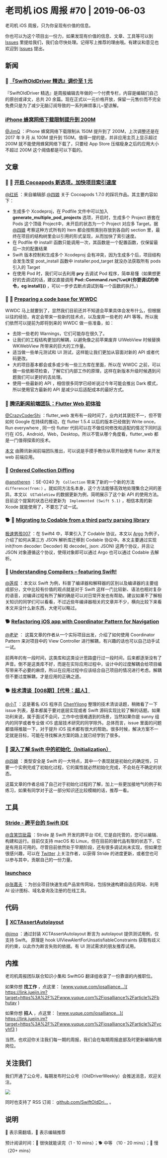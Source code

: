 # 老司机 iOS 周报 #70 | 2019-06-03 #

老司机 iOS 周报，只为你呈现有价值的信息。

你也可以为这个项目出一份力，如果发现有价值的信息、文章、工具等可以到 [Issues]( https://link.juejin.im?target=https%3A%2F%2Fgithub.com%2FSwiftOldDriver%2FiOS-Weekly%2Fissues ) 里提给我们，我们会尽快处理。记得写上推荐的理由哦。有建议和意见也欢迎到 [Issues]( https://link.juejin.im?target=https%3A%2F%2Fgithub.com%2FSwiftOldDriver%2FiOS-Weekly%2Fissues ) 提出。

## 新闻 ##

### 🌟 [『SwiftOldDriver 精选』调价至 1 元]( https://link.juejin.im?target=https%3A%2F%2Fxiaozhuanlan.com%2Folddriver-selection ) ###

『SwiftOldDriver 精选』是周报编辑去年做的一个付费专栏，内容是编辑们自己的原创或译文，总共 20 余篇。现在正式以一元价格开放，保留一元售价而不完全免费只是为了减少无脑订阅导致的一系列麻烦事儿~望谅解。

### [iPhone 蜂窝网络下载限制提升到 200M]( https://link.juejin.im?target=https%3A%2F%2F9to5mac.com%2F2019%2F05%2F31%2Fapple-iphone-cellular-limit-increased%2F ) ###

[@JimQ]( https://link.juejin.im?target=https%3A%2F%2Fgithub.com%2Fwaz0820 ) ：iPhone 蜂窝网络下载限制从 150M 提升到了 200M，上次调整还是在 2017 年 9 月 从 100M 提升到 150M。值得一提的是，并非应用主页上显示超过 200M 就不能使用蜂窝网络下载了，只要经 App Store 压缩瘦身之后的应用大小不超过 200M 这个阈值都是可以下载的。

## 文章 ##

### 🌟 🐎 [开启 Cocoapods 新选项，加快项目索引速度]( https://link.juejin.im?target=https%3A%2F%2Fkemchenj.github.io%2F2019-05-31%2F ) ###

[@红纸]( https://link.juejin.im?target=https%3A%2F%2Fgithub.com%2Fnianran ) ：来自编辑部 [@四娘]( https://link.juejin.im?target=kemchenj.github.io ) 关于 Cocoapods 1.7.0 的踩坑作品。其主要内容如下：

* 生成多个 Xcodeproj，在 Podfile 文件中可以加入 **generate_multiple_pod_projects** 选项，开启时，生成多个 Project 嵌套在 Pods 这个顶级 Project中，未开启的状态为一个 Project 对应多 Target。据 [@四娘]( https://link.juejin.im?target=kemchenj.github.io ) 考察这种方式所有的 Item 都会按照类别存放到各自的 section 里，最终在项目的结构树里会以引用的形式呈现，从而加快了索引速度。
* 在 Podfile 中 install! 函数只能调用一次，其函数是一个配置函数，仅保留最后一次的配置结果
* Swift 版本控制和生成多个 Xcodeproj 会有冲突，因为生成多个后，项目结构会发生改变 post_install 函数中 installer.pod_target 就没办法获取所有 pods 引入的 Target
* 在使用 Pod 时，我们可以去利用 **pry** 去调试 Pod 程序，简单易懂（如果想更好的去调试的话，建议直接调用 **Pod::Command.run(%w(#{你要调试的命令，eg install}))** ，可以一步步去断点调试到每一个函数的执行。）

### 🌟 🐢 [Preparing a code base for WWDC]( https://link.juejin.im?target=https%3A%2F%2Fwwdcbysundell.com%2F2019%2Fpreparing-a-code-base%2F ) ###

WWDC 马上就要到了，显然我们目前还并不知道会苹果具体会发布什么，但根据以往的经验，肯定会带来一些新的技术点，以及废弃一些老的 API 等等。所以我们依然可以提前为即将到来的 WWDC 做一些准备，如：

* 去除一些老的 Warnings，它们可能存在很久了。
* 让我们的工程结构更加的解耦，以避免像之前苹果废弃 UIWebView 时候替换 WKWebView 所带来的巨大的工作量。
* 适当做一些单元测试和 UI 测试，这样能让我们更加从容面对新的 API 或者代码更改。
* 大的项目基本都会或多或少有一些三方库在里面，所以在 WWDC 之前，可以做一些依赖项检查，了解它们内部工作的原理，这样在新版本升级时候遇到问题我们可以更好的去处理。
* 使用一些最新的 API ，相信很多同学已经听说过今年可能会推出 Dark 模式，所以使用官方最新的 API 是减少以后适配成本的最好方式。

### 🐢 [腾讯新闻前端团队：Flutter Web 初体验]( https://link.juejin.im?target=https%3A%2F%2Fmp.weixin.qq.com%2Fs%2FAlTtvrsRWRLxAbJbs-Y8XA ) ###

[@CrazyCoderShi]( https://link.juejin.im?target=https%3A%2F%2Fgithub.com%2FCrazyCoderShi ) ：flutter_web 发布有一段时间了，业内对其褒贬不一，但不管如何 Google 在持续的推动，在 flutter 1.5.4 以后的版本已经做到 Write once，Run everywhere , 同一份 flutter 代码可以在不做任何修改和适配的情况下同时运行在 iOS，Android，Web，Desktop。所以不管从哪个角度看，flutter_web 都是一门值得探索的技术。

[本文]( https://link.juejin.im?target=https%3A%2F%2Fmp.weixin.qq.com%2Fs%2FAlTtvrsRWRLxAbJbs-Y8XA ) 由腾讯新闻前端团队推出，可以说是手摸手教你从零开始使用 flutter 来开发 web 前端应用。

### 🐎 [Ordered Collection Diffing]( https://link.juejin.im?target=https%3A%2F%2Fthoughtbot.com%2Fblog%2Fordered-collection-diffing ) ###

[@anotheren]( https://link.juejin.im?target=https%3A%2F%2Fgithub.com%2Fanotheren ) ：SE-0240 为 ` Collection` 带来了新的一个新的方法 ` difference(from:)` 。就如同方法名本身，这个方法能够高效地处理集合之间的差异。本文以 ` UITableView` 的数据更新为例，简明展示了这个新 API 的使用方法。目前这个提案的状态已经更新为 ` Implemented (Swift 5.1)` ，相信本周的新 Xcode 就能使用了，不要忘了试一试。

### 🐕 🚧 [Migrating to Codable from a third party parsing library]( https://link.juejin.im?target=https%3A%2F%2Fmedium.com%2F%40elenipapanikolo%2Fmigrating-to-codable-from-a-third-party-parsing-library-fd85298ef5a2 ) ###

[极速男孩007]( https://link.juejin.im?target=https%3A%2F%2Fgithub.com%2Fztlyyznf001 ) ：在 Swift4 中，苹果引入了 Codable 协议。本文以 [Argo]( https://link.juejin.im?target=https%3A%2F%2Fgithub.com%2Fthoughtbot%2FArgo ) 为例子，介绍了如何从第三方 JSON 解析库迁移到 Codable 协议中。本文主要通过实现 init(from decoder: Decoder) 和 decode(_ json: JSON) 这两个协议，并且让 JSON 对象遵循这个协议，使得对象即可以通过 Argo 也可以通过 Codable 去解析。

### 🐎 [Understanding Compilers – featuring Swift! ]( https://link.juejin.im?target=https%3A%2F%2Fwww.prolificinteractive.com%2F2019%2F05%2F18%2Funderstanding-compilers-featuring-swift%2F ) ###

[@莲叔]( https://link.juejin.im?target=https%3A%2F%2Fweibo.com%2Faaaron7 ) ：本文以 Swift 为例，科普了编译器和解释器的区别以及编译器的主要组成部分，文中比较有价值的观点就是对于 Swift 这样一门比较新、语法也相对复杂的语音，对编译过程有所了解的确是可以对日常开发也有帮助。建议如果不了解相关知识的同学们可以看看，不过近些年编译器相关的文章并不少，横向比较下来看本文并没什么新东西，大佬可以略过。

### 🐕 [Refactoring iOS app with Coordinator Pattern for Navigation]( https://link.juejin.im?target=https%3A%2F%2Fmedium.com%2Fswift2go%2Frefactoring-ios-app-with-coordinator-pattern-for-navigation-alfian-losari-50081bfa7a4a ) ###

[@老驴]( https://link.juejin.im?target=https%3A%2F%2Fgithub.com%2Folddonkey ) ： 这篇文章的作者从一个实际项目出发，介绍了如何使用 Coordinator Pattern 来对项目中的 View Controller 进行解耦，有兴趣的话也可以自己动手试一试。

前两年的有一段时间，这类库和这类设计思路盛行过一段时间，后来都逐渐没有了声音。倒不是这类库不好，而是在实际应用过程中，设计中的过度解耦会给项目编写带来不必要的麻烦，所以在应用过程中应该结合自己项目的情况进行考虑。解耦但不要过度解耦，才是应用的正确之道。

### 🐕 [技术清谈【008期】【代号：超人】]( https://link.juejin.im?target=https%3A%2F%2Fgithub.com%2FChenYilong%2FiOSInterviewQuestions%2Fissues%2F124 ) ###

[@小T]( https://link.juejin.im?target=https%3A%2F%2Fgithub.com%2Ftom510230 ) ：这是著名 iOS 程序员 [ChenYilong]( https://link.juejin.im?target=https%3A%2F%2Fgithub.com%2FChenYilong ) 整理的技术清谈话题，稍微看了一下 issue 列表，基本都属于要对底层实现或者 Swift 源码实现比较了解的话题。如果功利来说，属于面试不会问，工作中也很难遇到的场景，当然如果你是 sunny 组内的同学或者专业做 iOS 底层技术研究的同学除外。总体而言，issue 里面的问题都值得推敲一下，对于提升 iOS 技术都有很大的帮助。很多时候，解决方案不一定就是目标，可能在寻找解决方案的路上就已经学到了很多。

### 🐢 [深入了解 Swift 中的初始化（Initialization）]( https://juejin.im/post/5ceb82056fb9a07efe2d9aab ) ###

[@四娘]( https://link.juejin.im?target=kemchenj.github.io ) ：类型安全是 Swift 的一大特点，其中一个表现就是初始化的确定性，只要一个实例完成了初始化过程，它的属性就必然初始化完成，不会处在不确定的状态。

这篇文章的作者总结了自己对于初始化过程的了解，加上一些更加接地气的例子和练习，如果有同学对于这一部分知识还比较模糊的话，推荐一看。

## 工具 ##

### [Stride - 跨平台的 Swift IDE]( https://link.juejin.im?target=https%3A%2F%2Fgithub.com%2Fpmacro%2FStride ) ###

[@含笑饮砒霜]( https://link.juejin.im?target=https%3A%2F%2Fweibo.com%2Fchinafishnews%2F ) ：Stride 是 Swift 开发的跨平台 IDE, 它是自托管的，您可以编辑、构建和运行。目前仅支持 macOS 和 Linux，但在目前的替代品有限的状态下，它是有用且可用的。尽管目前依然处于早期阶段，还有很多调试尚未实现，但如果您很感兴趣，可以在 [Twitter]( https://link.juejin.im?target=https%3A%2F%2Ftwitter.com%2Fsaniceadonut ) 上关注作者，以获得 Stride 的进度更新，或者您也可以参与其中，贡献自己的一份力量。

### [launchaco]( https://link.juejin.im?target=https%3A%2F%2Fwww.launchaco.com ) ###

[@张嘉夫]( https://link.juejin.im?target=https%3A%2F%2Fgithub.com%2Fjosephchang10 ) ：为创业项目快速生成产品宣传网站，包括快速构建自适应网站、利用 AI 设计图标、域名查询及注册的在线工具。

## 代码 ##

### 🐎 [XCTAssertAutolayout]( https://link.juejin.im?target=https%3A%2F%2Fgithub.com%2Ftarunon%2FXCTAssertAutolayout ) ###

[@jimq]( https://link.juejin.im?target=https%3A%2F%2Fgithub.com%2Fwaz0820 ) ：通过封装 XCTAssertAutolayout 断言为 autolayout 提供测试用例，仅支持 Swift。 原理是 hook UIViewAlertForUnsatisfiableConstraints 获取有歧义的约束，以此作为断言失败的依据。有 UI 测试需求的朋友推荐试用。

## 内推 ##

老司机周报团队联合知识小集和 SwiftGG 翻译组收录了一份靠谱的内推职位。

如果你想 **找工作** ，点这里： [www.yuque.com/iosalliance…]( https://link.juejin.im?target=https%3A%2F%2Fwww.yuque.com%2Fiosalliance%2Farticle%2Fbhutav )

如果你想 **招人** ，点这里： [www.yuque.com/iosalliance…]( https://link.juejin.im?target=https%3A%2F%2Fwww.yuque.com%2Fiosalliance%2Farticle%2Fycyhf3 )

当然，也欢迎你关注我们每一期的周报，我们会在每期周报底部及时更新编辑内推岗位。

## 关注我们 ##

我们开通了公众号，每期发布时公众号（OldDriverWeekly）会推送消息，欢迎关注。

![](https://user-gold-cdn.xitu.io/2019/6/3/16b1b58cb6748631?imageView2/0/w/1280/h/960/ignore-error/1)

同时也支持了 RSS 订阅： [github.com/SwiftOldDri…]( https://link.juejin.im?target=https%3A%2F%2Fgithub.com%2FSwiftOldDriver%2FiOS-Weekly%2Freleases.atom ) 。

## 说明 ##

🚧 表示需翻墙，🌟 表示编辑推荐

预计阅读时间：🐎 很快就能读完（1 - 10 mins）；🐕 中等 （10 - 20 mins）；🐢 慢（20+ mins）